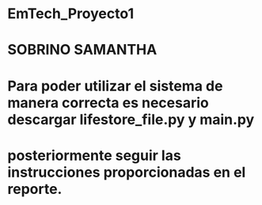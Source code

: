 # EmTech_Proyecto1
# SOBRINO SAMANTHA
# Para poder utilizar el sistema de manera correcta es necesario descargar lifestore_file.py y main.py
# posteriormente seguir las instrucciones proporcionadas en el reporte.
